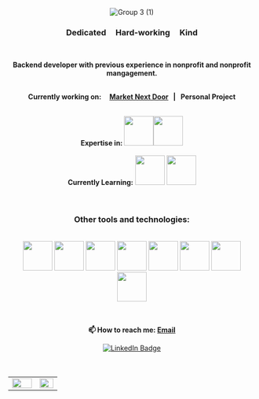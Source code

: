 <div align="center">

![Group 3 (1)](https://raw.githubusercontent.com/kbug819/kbug819/main/Group%203%20(1).png)

</div>

<div align="center">
<h3>Dedicated&nbsp;&nbsp;&nbsp;&nbsp;&nbsp;Hard-working&nbsp;&nbsp;&nbsp;&nbsp;&nbsp;Kind </h3><br>

**Backend developer with previous experience in nonprofit and nonprofit mangagement.** <br><br>
  
**Currently working on: &nbsp;&nbsp;&nbsp; [Market Next Door](https://github.com/Market-Next-Door/market_nextdoor_api)&nbsp;&nbsp;&nbsp;|&nbsp;&nbsp;&nbsp;Personal Project**
<br>
<br>

**Expertise in: <img src="https://cdn.jsdelivr.net/gh/devicons/devicon/icons/ruby/ruby-plain-wordmark.svg" width="60" height="60"/><img src="https://cdn.jsdelivr.net/gh/devicons/devicon/icons/rails/rails-plain-wordmark.svg" width="60" height="60" />** <br><br>
**Currently Learning:** <img src="https://cdn.jsdelivr.net/gh/devicons/devicon/icons/python/python-original.svg" width="60" height="60"/> <img src="https://cdn.jsdelivr.net/gh/devicons/devicon/icons/django/django-plain.svg" width="60" height="60"/><br><br><br>

<h3>Other tools and technologies:</h3><br>
<img src="https://cdn.jsdelivr.net/gh/devicons/devicon/icons/rspec/rspec-original.svg" width="60" height="60"/>
<img src="https://cdn.jsdelivr.net/gh/devicons/devicon/icons/vscode/vscode-original.svg" width="60" height="60" />
<img src="https://cdn.jsdelivr.net/gh/devicons/devicon/icons/postgresql/postgresql-plain-wordmark.svg"  width="60" height="60" /> 
<img src="https://cdn.jsdelivr.net/gh/devicons/devicon/icons/heroku/heroku-plain-wordmark.svg" width="60" height="60" />
<img src="https://cdn.jsdelivr.net/gh/devicons/devicon/icons/git/git-plain-wordmark.svg" width="60" height="60"/> 
<img src="https://cdn.jsdelivr.net/gh/devicons/devicon/icons/bootstrap/bootstrap-original.svg" width="60" height="60"/> 
<img src="https://cdn.jsdelivr.net/gh/devicons/devicon/icons/github/github-original-wordmark.svg" width="60" height="60" />
<img src="https://cdn.jsdelivr.net/gh/devicons/devicon/icons/slack/slack-original.svg" width="60" height="60" />

          
<br><br>
**📫 How to reach me: [Email](kaylee.j.janes@gmail.com)**<br>


<div id="badges">
  <a href="https://www.linkedin.com/in/kaylee-janes/">
<img src="https://img.shields.io/badge/LinkedIn-blue?style=for-the-badge&logo=linkedin&logoColor=white" alt="LinkedIn Badge"/><br><br><br>

</div>

<div>
<table><tr><td valign="top" width="50%">

<img src="https://github-readme-stats.vercel.app/api?username=kbug819&theme=slateorange&show_icons=true&count_private=true&hide_border=true" align="left" style="width: 100%" />

</td><td valign="top" width="39%">

<img src="https://github-readme-stats.vercel.app/api/top-langs/?username=kbug819&theme=slateorange&hide_border=true&layout=compact" align="left" style="width: 100%" />

</td></tr></table>
<img src="https://komarev.com/ghpvc/?username=kbug819&style=flat-square&color=blue" alt=""/>
<!--
**kbug819/kbug819** is a ✨ _special_ ✨ repository because its `README.md` (this file) appears on your GitHub profile.

Here are some ideas to get you started:

-->
